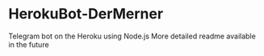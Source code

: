 # HerokuBot-DerMerner
Telegram bot on the Heroku using Node.js
More detailed readme available in the future

